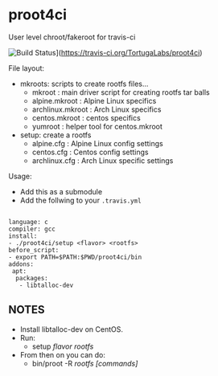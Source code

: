 # proot4ci

User level chroot/fakeroot for travis-ci

![Build Status](https://api.travis-ci.org/TortugaLabs/proot4ci.png?branch=master)](https://travis-ci.org/TortugaLabs/proot4ci)

File layout:

- mkroots: scripts to create rootfs files...
  - mkroot : main driver script for creating rootfs tar balls
  - alpine.mkroot : Alpine Linux specifics
  - archlinux.mkroot : Arch Linux specifics
  - centos.mkroot : centos specifics
  - yumroot : helper tool for centos.mkroot
- setup: create a rootfs
  - alpine.cfg : Alpine Linux config settings
  - centos.cfg : Centos config settings
  - archlinux.cfg : Arch Linux specific settings

Usage:

- Add this as a submodule
- Add the follwing to your `.travis.yml`

```

language: c
compiler: gcc
install:
- ./proot4ci/setup <flavor> <rootfs>
before_script:
- export PATH=$PATH:$PWD/proot4ci/bin
addons:
 apt:
  packages:
   - libtalloc-dev

```

## NOTES

- Install libtalloc-dev on CentOS.
- Run:
  - setup _flavor_ _rootfs_
- From then on you can do:
  - bin/proot -R _rootfs_ _[commands]_




